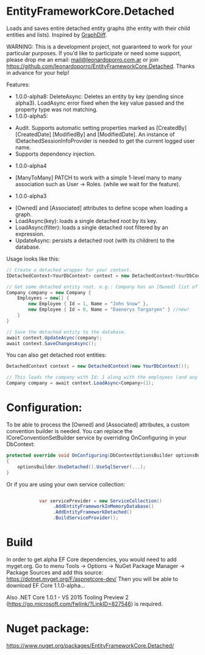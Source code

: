 
# EntityFrameworkCore.Detached

Loads and saves entire detached entity graphs (the entity with their child entities and lists). 
Inspired by [GraphDiff](https://github.com/refactorthis/GraphDiff).

WARNING: This is a development project, not guaranteed to work for your particular purposes.
If you'd like to participate or need some support, please drop me an email: mail@leonardoporro.com.ar
or join https://github.com/leonardoporro/EntityFrameworkCore.Detached.
Thanks in advance for your help!

Features:
- 1.0.0-alpha8:
DeleteAsync: Deletes an entity by key (pending since alpha3).
LoadAsync error fixed when the key value passed and the property type was not matching.
- 1.0.0-alpha5: 
* Audit. Supports automatic setting properties marked as [CreatedBy] [CreatedDate]
[ModifiedBy] and [ModifiedDate].
An instance of IDetachedSessionInfoProvider is needed to get the current logged user name.
* Supports dependency injection.

- 1.0.0-alpha4
 * [ManyToMany] PATCH to work with a simple 1-level many to many association such as User -> Roles.
 (while we wait for the feature).

- 1.0.0-alpha3
 * [Owned] and [Associated] attributes to define scope when loading a graph.
 * LoadAsync<TEntity>(key): loads a single detached root by its key.
 * LoadAsync<TEntity>(filter): loads a single detached root filtered by an expression.
 * UpdateAsync: persists a detached root (with its children) to the database. 

Usage looks like this:
```csharp
// Create a detached wrapper for your context.
IDetachedContext<YourDbContext> context = new DetachedContext<YourDbContext>(new YourDbContext());

// Get some detached entity root. e.g.: Company has an [Owned] list of Employees.
Company company = new Company {
	Employees = new[] {
    	new Employee { Id = 1, Name = "John Snow" },
        new Employee { Id = 0, Name = "Daenerys Targaryen" } //new!
    }
}

// Save the detached entity to the database.
await context.UpdateAsync(company);
await context.SaveChangesAsync();  
```
You can also get detached root entities:

```csharp
DetachedContext context = new DetachedContext(new YourDbContext());

// This loads the company with Id: 1 along with the employees (and any other relation).
Company company = await context.LoadAsync<Company>(1); 

```

# Configuration:
To be able to process the [Owned] and [Associated] attributes, a custom convention builder is needed.
You can replace the ICoreConventionSetBuilder service by overriding OnConfiguring in your DbContext:

```csharp
protected override void OnConfiguring(DbContextOptionsBuilder optionsBuilder)
{
    optionsBuilder.UseDetached().UseSqlServer(...);
}
```
Or if you are using your own service collection: 

```csharp

            var serviceProvider = new ServiceCollection()
                 .AddEntityFrameworkInMemoryDatabase()
                 .AddEntityFrameworkDetached()
                 .BuildServiceProvider();
```

# Build

In order to get alpha EF Core dependencies, you would need to add myget.org.
Go to menu Tools -> Options -> NuGet Package Manager -> Package Sources and add this source:
https://dotnet.myget.org/F/aspnetcore-dev/
Then you will be able to download EF Core 1.1.0-alpha...

Also .NET Core 1.0.1 - VS 2015 Tooling Preview 2 (https://go.microsoft.com/fwlink/?LinkID=827546) is required.

# Nuget package:
https://www.nuget.org/packages/EntityFrameworkCore.Detached/